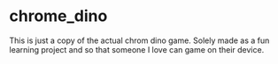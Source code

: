 # chrome_dino

This is just a copy of the actual chrom dino game. Solely made as a fun learning project and so that someone I love can game on their device.

